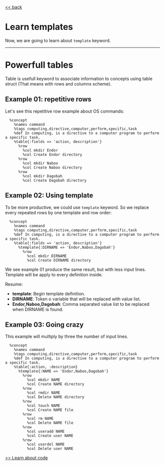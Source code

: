 
[<< back](README.md)

# Learn templates

Now, we are going to learn about `template` keyword.

---

# Powerfull tables

Table is usefull keyword to associate information to concepts using table struct (That means with rows and columns scheme).

## Example 01: repetitive rows

Let's see this repetitive row example about OS commands:

```
  %concept
    %names command
    %tags computing,directive,computer,perform,specific,task
    %def In computing, is a directive to a computer program to perform a specific task.
    %table{:fields => 'action, description'}
      %row
        %col mkdir Endor
        %col Create Endor directory
      %row
        %col mkdir Naboo
        %col Create Naboo directory
      %row
        %col mkdir Dagobah
        %col Create Dagobah directory
```

## Example 02: Using template

To be more productive, we could use `template` keyword. So we replace every repeated rows by one template and row order:

```
  %concept
    %names command
    %tags computing,directive,computer,perform,specific,task
    %def In computing, is a directive to a computer program to perform a specific task.
    %table{:fields => 'action, description'}
      %template{:DIRNAME => 'Endor,Naboo,Dagobah'}
        %row
          %col mkdir DIRNAME
          %col Create DIRNAME directory
```

We see example 01 produce the same result, but with less input lines.
Template will be apply to every definition inside.

Resume:
* **template**: Begin template definition.
* **DIRNAME**: Token o variable that will be replaced with value list.
* **Endor,Naboo,Dagobah**: Comma separated value list to be replaced when DIRNAME is found.

## Example 03: Going crazy

This example will multiply by three the number of input lines.

```
  %concept
    %names command
    %tags computing,directive,computer,perform,specific,task
    %def In computing, is a directive to a computer program to perform a specific task.
    %table{:action, :description}
      %template{:NAME => 'Endor,Naboo,Dagobah'}
        %row
          %col mkdir NAME
          %col Create NAME directory
        %row
          %col rmdir NAME
          %col Delete NAME directory
        %row
          %col touch NAME
          %col Create NAME file
        %row
          %col rm NAME
          %col Delete NAME file
        %row
          %col useradd NAME
          %col Create user NAME
        %row
          %col userdel NAME
          %col Delete user NAME
```

[>> Learn about code](code.md)
